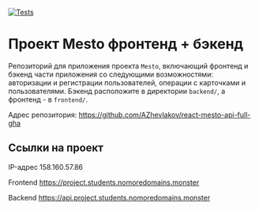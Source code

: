 [![Tests](https://github.com/yandex-praktikum/react-mesto-api-full-gha/actions/workflows/tests.yml/badge.svg)](https://github.com/yandex-praktikum/react-mesto-api-full-gha/actions/workflows/tests.yml)
# Проект Mesto фронтенд + бэкенд
Репозиторий для приложения проекта `Mesto`, включающий фронтенд и бэкенд части приложения со следующими возможностями: авторизации и регистрации пользователей, операции с карточками и пользователями. Бэкенд расположите в директории `backend/`, а фронтенд - в `frontend/`. 
  
Адрес репозитория: https://github.com/AZhevlakov/react-mesto-api-full-gha

## Ссылки на проект

IP-адрес 158.160.57.86

Frontend https://project.students.nomoredomains.monster

Backend https://api.project.students.nomoredomains.monster
